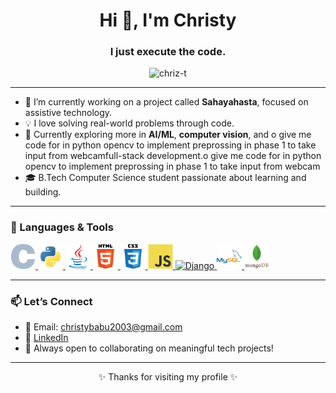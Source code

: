 
<h1 align="center">Hi 👋, I'm Christy</h1>
<h3 align="center">I just execute the code.</h3>

<p align="center">
  <img src="https://komarev.com/ghpvc/?username=chriz-t&label=Profile%20views&color=0e75b6&style=flat" alt="chriz-t" />
</p>

---

- 🔭 I’m currently working on a project called **Sahayahasta**, focused on assistive technology.
- 💡 I love solving real-world problems through code.
- 🌱 Currently exploring more in **AI/ML**, **computer vision**, and o give me code for in python opencv to implement preprossing in phase 1 to take input from webcamfull-stack development.o give me code for in python opencv to implement preprossing in phase 1 to take input from webcam
- 🎓 B.Tech Computer Science student passionate about learning and building.

---

<h3 align="left">🚀 Languages & Tools</h3>

<p align="left">
  <a href="https://www.cprogramming.com/" target="_blank" rel="noreferrer">
    <img src="https://raw.githubusercontent.com/devicons/devicon/master/icons/c/c-original.svg" alt="C" width="40" height="40"/>
  </a>
  <a href="https://www.python.org" target="_blank" rel="noreferrer">
    <img src="https://raw.githubusercontent.com/devicons/devicon/master/icons/python/python-original.svg" alt="Python" width="40" height="40"/>
  </a>
  <a href="https://www.java.com" target="_blank" rel="noreferrer">
    <img src="https://raw.githubusercontent.com/devicons/devicon/master/icons/java/java-original.svg" alt="Java" width="40" height="40"/>
  </a>
  <a href="https://www.w3.org/html/" target="_blank" rel="noreferrer">
    <img src="https://raw.githubusercontent.com/devicons/devicon/master/icons/html5/html5-original-wordmark.svg" alt="HTML5" width="40" height="40"/>
  </a>
  <a href="https://www.w3schools.com/css/" target="_blank" rel="noreferrer">
    <img src="https://raw.githubusercontent.com/devicons/devicon/master/icons/css3/css3-original-wordmark.svg" alt="CSS3" width="40" height="40"/>
  </a>
  <a href="https://developer.mozilla.org/en-US/docs/Web/JavaScript" target="_blank" rel="noreferrer">
    <img src="https://raw.githubusercontent.com/devicons/devicon/master/icons/javascript/javascript-original.svg" alt="JavaScript" width="40" height="40"/>
  </a>
  <a href="https://www.djangoproject.com/" target="_blank" rel="noreferrer">
    <img src="https://cdn.worldvectorlogo.com/logos/django.svg" alt="Django" width="40" height="40"/>
  </a>
  <a href="https://www.mysql.com/" target="_blank" rel="noreferrer">
    <img src="https://raw.githubusercontent.com/devicons/devicon/master/icons/mysql/mysql-original-wordmark.svg" alt="MySQL" width="40" height="40"/>
  </a>
  <a href="https://www.mongodb.com/" target="_blank" rel="noreferrer">
    <img src="https://raw.githubusercontent.com/devicons/devicon/master/icons/mongodb/mongodb-original-wordmark.svg" alt="MongoDB" width="40" height="40"/>
  </a>
</p>

---

<h3 align="left">📫 Let’s Connect</h3>

- 📧 Email: christybabu2003@gmail.com  
- 💼 [LinkedIn](https://linkedin.com/in/your-profile)  
- 🧠 Always open to collaborating on meaningful tech projects!

---

<p align="center">✨ Thanks for visiting my profile ✨</p>
